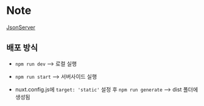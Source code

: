 # Note

[JsonServer](https://github.com/typicode/json-server#operators)

## 배포 방식

- `npm run dev` --> 로컬 실행

- `npm run start` --> 서버사이드 실행

- nuxt.config.js에 `target: 'static'` 설정 후 `npm run generate` --> dist 폴더에 생성됨
